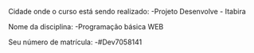 Cidade onde o curso está sendo realizado: -Projeto Desenvolve - Itabira 

Nome da disciplina: -Programação básica WEB

Seu número de matrícula: -#Dev7058141

